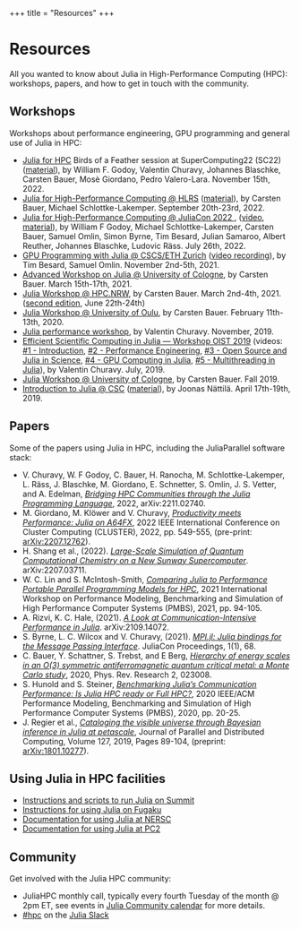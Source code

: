 +++
title = "Resources"
+++

# Resources

All you wanted to know about Julia in High-Performance Computing (HPC): workshops, papers,
and how to get in touch with the community.

## Workshops

Workshops about performance engineering, GPU programming and general use of Julia in HPC:

* [Julia for HPC](https://sc22.supercomputing.org/presentation/?id=bof136&sess=sess309)
  Birds of a Feather session at SuperComputing22 (SC22)
  ([material](https://github.com/JuliaParallel/julia-hpc-bof-sc22)), by William F. Godoy,
  Valentin Churavy, Johannes Blaschke, Carsten Bauer, Mosè Giordano, Pedro Valero-Lara. November 15th,
  2022.
* [Julia for High-Performance Computing @ HLRS](https://www.hlrs.de/training/2022/julia)
  ([material](https://github.com/carstenbauer/JuliaHLRS22)), by Carsten Bauer, Michael Schlottke-Lakemper. September 20th-23rd, 2022.
* [Julia for High-Performance Computing @ JuliaCon 2022
  ](https://live.juliacon.org/talk/LUWYRJ),
  ([video](https://www.youtube.com/watch?v=fog1x9rs71Q),
  [material](https://github.com/JuliaParallel/juliacon-2022-julia-for-hpc-minisymposium)),
  by William F Godoy, Michael Schlottke-Lakemper, Carsten Bauer, Samuel Omlin, Simon Byrne, Tim Besard,
  Julian Samaroo, Albert Reuther, Johannes Blaschke, Ludovic
  Räss. July 26th, 2022.
* [GPU Programming with Julia @ CSCS/ETH Zurich](https://github.com/omlins/julia-gpu-course)
  ([video recording](https://youtu.be/LmM2QmYw_NM)), by Tim Besard, Samuel Omlin. November
  2nd-5th, 2021.
* [Advanced Workshop on Julia @ University of Cologne](https://github.com/carstenbauer/JuliaCologne21),
  by Carsten Bauer. March 15th-17th, 2021.
* [Julia Workshop @ HPC.NRW](https://github.com/carstenbauer/JuliaNRW21),
  by Carsten Bauer. March 2nd-4th, 2021. ([second edition](https://github.com/carstenbauer/JuliaNRWSS21), June 22th-24th)
* [Julia Workshop @ University of Oulu](https://github.com/carstenbauer/JuliaOulu20),
  by Carsten Bauer. February 11th-13th, 2020.
* [Julia performance
  workshop](https://github.com/vchuravy/julia-performance/tree/a1c77e92033c0ef3f58a360978ac2d3b08745ba8),
  by Valentin Churavy.  November, 2019.
* [Efficient Scientific Computing in Julia — Workshop OIST
  2019](https://github.com/JuliaLabs/Workshop-OIST) (videos: [#1 -
  Introduction](https://www.youtube.com/watch?v=uWlfFn5U0WA), [#2 - Performance
  Engineering](https://www.youtube.com/watch?v=Vm8ZoyM3kqw), [#3 - Open Source and Julia in
  Science](https://www.youtube.com/watch?v=iCeg795IZq0), [#4 - GPU Computing in
  Julia](https://www.youtube.com/watch?v=7Yq1UyncDNc), [#5 - Multithreading in
  Julia](https://www.youtube.com/watch?v=dewQHIaATGE)), by Valentin Churavy. July, 2019.
* [Julia Workshop @ University of Cologne](https://github.com/carstenbauer/JuliaWorkshop19),
  by Carsten Bauer. Fall 2019.
* [Introduction to Julia @ CSC](https://www.csc.fi/web/training/-/julia_intro_2019)
  ([material](https://github.com/csc-training/julia-introduction/)), by Joonas
  Nättilä. April 17th-19th, 2019.

## Papers

Some of the papers using Julia in HPC, including the JuliaParallel software stack:

* V. Churavy, W. F Godoy, C. Bauer, H. Ranocha, M. Schlottke-Lakemper, L. Räss, J. Blaschke,
  M. Giordano, E. Schnetter, S. Omlin, J. S. Vetter, and A. Edelman, _[Bridging HPC
  Communities through the Julia Programming Language](https://arxiv.org/abs/2211.02740)_,
  2022, arXiv:2211.02740.
* M. Giordano, M. Klöwer and V. Churavy, _[Productivity meets Performance: Julia on
  A64FX](https://doi.org/10.1109/CLUSTER51413.2022.00072)_, 2022 IEEE International Conference
  on Cluster Computing (CLUSTER), 2022, pp. 549-555,
  (pre-print: [arXiv:2207.12762](https://arxiv.org/abs/2207.12762)).
* H. Shang et al., (2022). _[Large-Scale Simulation of Quantum Computational Chemistry on a
  New Sunway Supercomputer](https://arxiv.org/abs/2207.03711)_. arXiv:2207.03711.
* W. C. Lin and S. McIntosh-Smith, _[Comparing Julia to Performance Portable Parallel
  Programming Models for HPC](https://doi.org/10.1109/PMBS54543.2021.00016)_, 2021
  International Workshop on Performance Modeling, Benchmarking and Simulation of High
  Performance Computer Systems (PMBS), 2021, pp. 94-105.
* A. Rizvi, K. C. Hale, (2021). _[A Look at Communication-Intensive Performance in
  Julia](https://arxiv.org/abs/2109.14072)_. arXiv:2109.14072.
* S. Byrne, L. C. Wilcox and V. Churavy, (2021). _[MPI.jl: Julia bindings for the Message
  Passing Interface](https://doi.org/10.21105/jcon.00068)_. JuliaCon Proceedings, 1(1), 68.
* C. Bauer, Y. Schattner, S. Trebst, and E Berg, _[Hierarchy of energy scales in an O(3)
  symmetric antiferromagnetic quantum critical metal: a Monte Carlo
  study](https://doi.org/10.1103/PhysRevResearch.2.023008)_, 2020, Phys. Rev. Research 2,
  023008.
* S. Hunold and S. Steiner, _[Benchmarking Julia’s Communication Performance: Is Julia HPC
  ready or Full HPC?](https://doi.org/10.1109/PMBS51919.2020.00008)_, 2020 IEEE/ACM
  Performance Modeling, Benchmarking and Simulation of High Performance Computer Systems
  (PMBS), 2020, pp. 20-25.
* J. Regier et al., _[Cataloging the visible universe through Bayesian inference in Julia at
  petascale](https://doi.org/10.1016/j.jpdc.2018.12.008)_, Journal of Parallel and
  Distributed Computing, Volume 127, 2019, Pages 89-104, (preprint:
  [arXiv:1801.10277](https://arxiv.org/abs/1801.10277)).
  <!-- For some reason Xranklin seems to duplicate the character after the last `)` if it's
	   only one, so we put something else to work around this bug. -->

## Using Julia in HPC facilities

* [Instructions and scripts to run Julia on
  Summit](https://github.com/JuliaLabs/julia-on-summit)
* [Instructions for using Julia on Fugaku](https://github.com/giordano/julia-on-fugaku/)
* [Documentation for using Julia at
  NERSC](https://docs.nersc.gov/development/languages/julia/)
* [Documentation for using Julia at PC2](https://uni-paderborn.atlassian.net/wiki/spaces/PC2DOK/pages/12878307/Julia)

## Community

Get involved with the Julia HPC community:

* JuliaHPC monthly call, typically every fourth Tuesday of the month @ 2pm ET, see events in
  [Julia Community calendar](https://julialang.org/community/#events) for more details.
* [#hpc](https://julialang.slack.com/archives/CBFP2PTTR) on the [Julia Slack](https://julialang.org/slack/)
